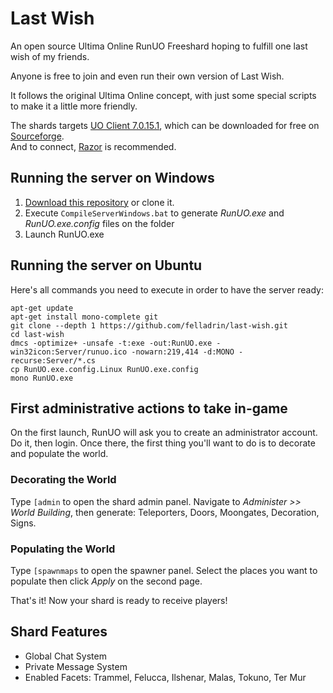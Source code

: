 # Last Wish

An open source Ultima Online RunUO Freeshard hoping to fulfill one last wish of my friends.

Anyone is free to join and even run their own version of Last Wish.

It follows the original Ultima Online concept, with just some special scripts to make it a little more friendly.

The shards targets [UO Client 7.0.15.1](<http://sourceforge.net/projects/ultimaonlineclient70151> "(Publish 51, June 15 2011)"), which can be downloaded for free on [Sourceforge](http://sourceforge.net/projects/ultimaonlineclient70151).  
And to connect, [Razor](http://www.uogamers.com/razor/) is recommended.

## Running the server on Windows

1. [Download this repository](https://github.com/felladrin/last-wish/archive/master.zip) or clone it.
2. Execute `CompileServerWindows.bat` to generate *RunUO.exe* and *RunUO.exe.config* files on the folder
3. Launch RunUO.exe

## Running the server on Ubuntu

Here's all commands you need to execute in order to have the server ready:

    apt-get update
    apt-get install mono-complete git
    git clone --depth 1 https://github.com/felladrin/last-wish.git
    cd last-wish
    dmcs -optimize+ -unsafe -t:exe -out:RunUO.exe -win32icon:Server/runuo.ico -nowarn:219,414 -d:MONO -recurse:Server/*.cs
    cp RunUO.exe.config.Linux RunUO.exe.config
    mono RunUO.exe

## First administrative actions to take in-game

On the first launch, RunUO will ask you to create an administrator account. Do it, then login. Once there, the first thing you'll want to do is to decorate and populate the world.

### Decorating the World

Type `[admin` to open the shard admin panel. Navigate to *Administer >> World Building*, then generate: Teleporters, Doors, Moongates, Decoration, Signs.

### Populating the World

Type `[spawnmaps` to open the spawner panel. Select the places you want to populate then click *Apply* on the second page.

That's it! Now your shard is ready to receive players!

## Shard Features

* Global Chat System
* Private Message System
* Enabled Facets: Trammel, Felucca, Ilshenar, Malas, Tokuno, Ter Mur